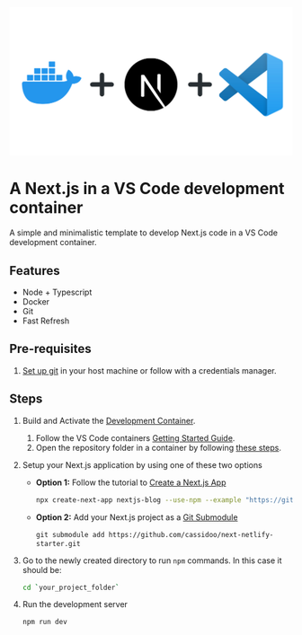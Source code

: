 ![Next.js Devcontainer](/banner.png?raw=true "Next.js Devcontainer")


# A Next.js in a VS Code development container
A simple and minimalistic template to develop Next.js code in a VS Code development container.

## Features
- Node + Typescript
- Docker
- Git
- Fast Refresh


## Pre-requisites
1. [Set up git](https://git-scm.com/book/en/v2/Getting-Started-Installing-Git) in your host machine or follow with a credentials manager.

## Steps
1. Build and Activate the [Development Container](https://code.visualstudio.com/docs/remote/containers).
   1. Follow the VS Code containers [Getting Started Guide](https://code.visualstudio.com/docs/remote/containers#_getting-started).
   2. Open the repository folder in a container by following [these steps](https://code.visualstudio.com/docs/remote/containers#_quick-start-open-an-existing-folder-in-a-container).
2. Setup your Next.js application by using one of these two options
   - **Option 1:** Follow the tutorial to [Create a Next.js App](https://nextjs.org/learn/basics/create-nextjs-app)
      ```bash
      npx create-next-app nextjs-blog --use-npm --example "https://github.com/vercel/next-learn/tree/master/basics/learn-starter"
      ```
   - **Option 2:** Add your Next.js project as a [Git Submodule](https://git-scm.com/book/en/v2/Git-Tools-Submodules)
      ```
      git submodule add https://github.com/cassidoo/next-netlify-starter.git
      ```

3. Go to the newly created directory to run `npm` commands. In this case it should be:
   ```bash
   cd `your_project_folder`
   ```
4. Run the development server
   ```bash
   npm run dev
   ```